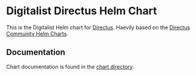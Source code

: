 # Digitalist Directus Helm Chart

This is the Digitalist Helm chart for [Directus](https://directus.io/).
Haevily based on the [Directus Community Helm Charts](https://github.com/directus-community/helm-chart).

## Documentation

Chart documentation is found in the [chart directory](charts/directus/README.md).
